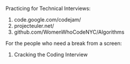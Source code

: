 Practicing for Technical Interviews: 
1. code.google.com/codejam/
2. projecteuler.net/
3. github.com/WomenWhoCodeNYC/Algorithms


For the people who need a break from a screen:
1. Cracking the Coding Interview
